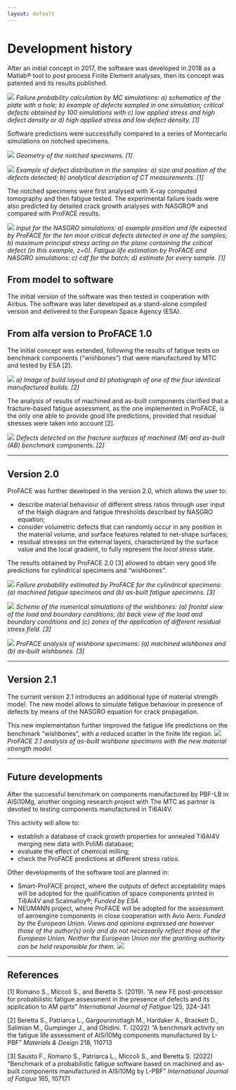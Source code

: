 ```yaml
---
layout: default
---
```

# Development history

After an initial concept in 2017, the software was developed in 2018 as a Matlab® tool to post process Finite Element analyses, then its concept was patented and its results published.

![](images/MC.png)
*Failure probability calculation by MC simulations: a) schematics of the plate with a hole; b) example of defects sampled in one simulation; critical defects obtained by 100 simulations with c) low applied stress and high defect density or d) high applied stress and low defect density. \[1\]*

Software predictions were successfully compared to a series of Montecarlo simulations on notched specimens.

![](images/notched_spec.png)
*Geometry of the notched specimens. \[1\]*

![](images/dfx_distribution.png)
*Example of defect distribution in the samples: a) size and position of the defects detected; b) analytical description of CT measurements. \[1\]*

The notched specimens were first analysed with X-ray computed tomography and then fatigue tested. The experimental failure loads were also predicted by detailed crack growth analyses with NASGRO® and compared with ProFACE results.

![](images/NASGRO.png)
*Input for the NASGRO simulations: a) example position and life expected by ProFACE for the ten most critical defects detected in one of the samples; b) maximum principal stress acting on the plane containing the critical defect (in this example, z=0). Fatigue life estimation by ProFACE and NASGRO simulations: c) cdf for the batch; d) estimate for every sample. \[1\]*

## From model to software

The initial version of the software was then tested in cooperation with Airbus. The software was later developed as a stand-alone compiled version and delivered to the European Space Agency (ESA).

## From alfa version to ProFACE 1.0

The initial concept was extended, following the results of fatigue tests on benchmark components (“wishbones”) that were manufactured by MTC and tested by ESA \[2\].

![](images/WB_build.png)
*a) Image of build layout and b) photograph of one of the four identical manufactured builds. \[2\]*

The analysis of results of machined and as-built components clarified that a fracture-based fatigue assessment, as the one implemented in ProFACE, is the only one able to provide good life predictions, provided that residual stresses were taken into account \[2\].

![](images/WB_fractographies.png)
*Defects detected on the fracture surfaces of machined (M) and as-built (AB) benchmark components. \[2\]*

------------------------------------------------------------------------
## Version 2.0

ProFACE was further developed in the version 2.0, which allows the user to:

- describe material behaviour of different stress ratios through user input of the Haigh diagram and fatigue thresholds described by NASGRO equation;
- consider volumetric defects that can randomly occur in any position in the material volume, and surface features related to net-shape surfaces;
- residual stresses on the external layers, characterized by the surface value and the local gradient, to fully represent the *local stress* state.

The results obtained by ProFACE 2.0 \[3\] allowed to obtain very good life predictions for cylindrical specimens and “wishbones”.

![](images/SN_HCF.png)
*Failure probability estimated by ProFACE for the cylindrical specimens: (a) machined fatigue specimens and (b) as-built fatigue specimens. \[3\]*

![](images/WB_FEM.png)
*Scheme of the numerical simulations of the wishbones: (a) frontal view of the load and boundary conditions; (b) back view of the load and boundary conditions and \(c\) zones of the application of different residual stress field. \[3\]*

![](images/FN_WB_2_0.png)
*ProFACE analysis of wishbone specimens: (a) machined wishbones and (b) as-built wishbones. \[3\]*

------------------------------------------------------------------------
## Version 2.1

The current version 2.1 introduces an additional type of material strength model. The new model allows to simulate fatigue behaviour in presence of defects by means of the NASGRO equation for crack propagation.

This new implementation further improved the fatigue life predictions on the benchmark “wishbones”, with a reduced scatter in the finite life region.
![](images/FN_WB_AB_2_1.png)
*ProFACE 2.1 analysis of as-built wishbone specimens with the new material strength model.*

------------------------------------------------------------------------
## Future developments

After the successful benchmark on components manufactured by PBF-LB in AlSi10Mg, another ongoing research project with The MTC as partner is devoted to testing components manufactured in Ti6Al4V.

This activity will allow to:

- establish a database of crack growth properties for annealed Ti6Al4V merging new data with PoliMi database;
- evaluate the effect of chemical milling;
- check the ProFACE predictions at different stress ratios.

Other developments of the software tool are planned in:

- Smart-ProFACE project, where the outputs of defect acceptability maps will be adopted for the qualification of space components printed in Ti6Al4V and Scalmalloy®; *Funded by ESA*
- NEUMANN project, where ProFACE will be adopted for the assessment of aeroengine components in close cooperation with Avio Aero. *Funded by the European Union. Views and opinions expressed are however those of the author(s) only and do not necessarily reflect those of the European Union. Neither the European Union nor the granting authority can be held responsible for them.* 
![](images/EU.png)
  
------------------------------------------------------------------------
## References

\[1\] Romano S., Miccoli S., and Beretta S. (2019). “A new FE post-processor for probabilistic fatigue assessment in the presence of defects and its application to AM parts” *International Journal of Fatigue* 125, 324-341

\[2\] Beretta S., Patriarca L., Gargourimotlagh M., Hardaker A., Brackett D., Salimian  M., Gumpinger J., and Ghidini. T. (2022) “A benchmark activity on the fatigue life assessment of AlSi10Mg components manufactured by L-PBF” *Materials & Design* 218, 110713

\[3\] Sausto F., Romano S., Patriarca L., Miccoli S., and Beretta S. (2022) “Benchmark of a probabilistic fatigue software based on machined and as-built components manufactured in AlSi10Mg by L-PBF” *International Journal of Fatigue* 165, 107171
